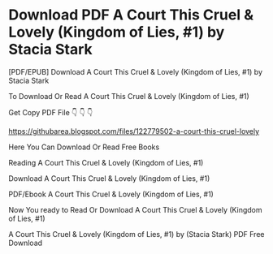 # Download PDF A Court This Cruel & Lovely (Kingdom of Lies, #1) by Stacia Stark
[PDF/EPUB] Download A Court This Cruel &amp; Lovely (Kingdom of Lies, #1) by Stacia Stark

To Download Or Read A Court This Cruel & Lovely (Kingdom of Lies, #1)

Get Copy PDF File 👇 👇 👇

https://githubarea.blogspot.com/files/122779502-a-court-this-cruel-lovely

Here You Can Download Or Read Free Books

Reading A Court This Cruel & Lovely (Kingdom of Lies, #1)

Download A Court This Cruel & Lovely (Kingdom of Lies, #1)

PDF/Ebook A Court This Cruel & Lovely (Kingdom of Lies, #1)

Now You ready to Read Or Download A Court This Cruel & Lovely (Kingdom of Lies, #1)

A Court This Cruel & Lovely (Kingdom of Lies, #1) by (Stacia Stark) PDF Free Download
